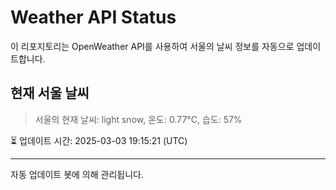
# Weather API Status

이 리포지토리는 OpenWeather API를 사용하여 서울의 날씨 정보를 자동으로 업데이트합니다.

## 현재 서울 날씨
> 서울의 현재 날씨: light snow, 온도: 0.77°C, 습도: 57%

⏳ 업데이트 시간: 2025-03-03 19:15:21 (UTC)

---
자동 업데이트 봇에 의해 관리됩니다.
